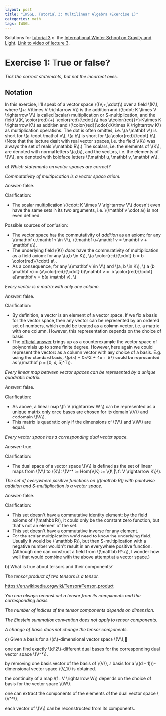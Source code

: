 ```yaml
---
layout: post
title: "IWSGL, Tutorial 3: Multilinear Algebra (Exercise 1)"
categories: math
tags: IWSGL
---
```


Solutions for [tutorial 3](https://www.youtube.com/watch?v=5oeWX3NUhMA) of the [International Winter School on Gravity and Light](link). [Link to video of lecture 3](https://www.youtube.com/watch?v=mbv3T15nWq0).

# Exercise 1: True or false?

_Tick the correct statements, but not the incorrect ones._

## Notation

In this exercise, I'll speak of a vector space \\((V,+,\cdot)\\) over a field \\(K\\), where \\(+: V\times V \rightarrow V\\) is the addition and \\(\cdot: K \times V \rightarrow V\\) is called (scalar) multiplication or S-multiplication, and the field \\((K, \color{red}{+}, \color{red}{\cdot})\\) has \\(\color{red}{+}:K\times K \rightarrow K\\) as addition and \\(\color{red}{\cdot}:K\times K \rightarrow K\\) as multiplication operations. The dot is often omitted, i.e. \\(a \mathbf v\\) is short for \\(a \cdot \mathbf v\\), \\(a b\\) is short for \\(a \color{red}{\cdot} b\\). (Note that the lecture dealt with real vector spaces, i.e. the field \\(K\\) was always the set of reals \\(\mathbb R\\).)
The scalars, i.e. the elements of \\(K\\), are denoted with normal letters \\(a,b\\), and the vectors, i.e. the elements of \\(V\\), are denoted with boldface letters \\(\mathbf u, \mathbf v, \mathbf w\\).

_a) Which statements on vector spaces are correct?_

_Commutativity of multiplication is a vector space axiom._

_Answer:_ false.

Clarification:
 - The scalar multiplication \\(\cdot: K \times V \rightarrow V\\) doesn't even have the same sets in its two arguments, i.e. \\(\mathbf v \cdot a\\) is not even defined.

Possible sources of confusion:
 - The vector space has the commutativity of _addition_ as an axiom: for any \\(\mathbf u,\mathbf v \in V\\), \\(\mathbf u+\mathbf v = \mathbf v + \mathbf u\\).
 - The underlying field \\(K\\) _does_ have the commutativity of multiplication as a field axiom: for any \\(a,b \in K\\), \\(a \color{red}{\cdot} b = b \color{red}{\cdot} a\\).
 - As a consequence, for any \\(\mathbf v \in V\\) and \\(a, b \in K\\),
 \\(
 a (b \mathbf v) = (a\color{red}{\cdot} b)\mathbf v = (b \color{red}{\cdot} a)\mathbf v = b(a \mathbf v).
 \\)

_Every vector is a matrix with only one column._

_Answer:_ false.

Clarification:
 - By definition, a vector is an element of a vector space. If we fix a basis for the vector space, then any vector can be represented by an ordered set of numbers, which could be treated as a column vector, i.e. a matrix with one column. However, this representation depends on the choice of basis.
 - The [official answer](https://youtu.be/5oeWX3NUhMA?t=1m10s) brings up as a counterexample the vector space of polynomials up to some finite degree. However, here again we could represent the vectors as a column vector with any choice of a basis. E.g. using the standard basis, \\(p(x) = 0x^2 + 4x + 5 \\) could be represented as \\(\mathbf p = [0, 4, 5]^T\\).

<!-- TODO: 1:09 For 1aii the video brings up as the vector space of polynomials up to some finite degree a counterexample. However, we could represent the vectors as a column vector with any choice of a basis. E.g. using the standard basis, \\(p(x) = 0x^2 + 4x + 5 \\) could be represented as \\(\mathbf p = [0, 4, 5]^T\\).

Am I missing something, or is the counterexample wrong?

My reason for why it's false: -->

_Every linear map between vector spaces can be represented by a unique quadratic matrix._

_Answer:_ false.

Clarification:
 - As above, a linear map \\(f: V \rightarrow W \\) can be represented as a unique matrix only once bases are chosen for its domain \\(V\\) and codomain \\(W\\).
 - This matrix is quadratic only if the dimensions of \\(V\\) and \\(W\\) are equal.

_Every vector space has a corresponding dual vector space._

_Answer:_ true.

Clarification:
 - The dual space of a vector space \\(V\\) is defined as the set of linear maps from \\(V\\) to \\(K\\): \\(V^* := Hom(V,K) := \\{f\ \|\ f: V \rightarrow K\\}\\).

_The set of everywhere positive functions on \\(\mathbb R\\) with pointwise addition and S-multiplication is a vector space._

_Answer:_ false.

Clarification:
 - This set doesn't have a commutative identity element: by the field axioms of \\(\mathbb R\\), it could only be the constant zero function, but that's not an element of the set.
 - This set doesn't have a commutative inverse for any element.
 - For the scalar multiplication we'd need to know the underlying field. Usually it would be \\(\mathbb R\\), but then S-multiplication with a negative number wouldn't result in an everywhere positive function. (Although one can construct a field from \\(\mathbb R^+\\), I wonder how well that would combine with the above attempt at a vector space.)

b) What is true about tensors and their components?

_The tensor product of two tensors is a tensor._

https://en.wikipedia.org/wiki/Tensor#Tensor_product

_You can always reconstruct a tensor from its components and the corresponding basis._

_The number of indices of the tensor components depends on dimension._

_The Einstein summation convention does not apply to tensor components._

_A change of basis does not change the tensor components._

c) Given a basis for a \\(d\\)-dimensional vector space \\(V\\),􏲽

one can find exactly \\(d^2\\)-different dual bases for the corresponding dual vector space \\(V^*\\).

by removing one basis vector of the basis of \\(V\\), a basis for a \\((d - 1)\\)-dimensional vector space \\(V_1\\) is obtained.

the continuity of a map \\(f : V \rightarrow W\\) depends on the choice of basis for the vector space \\(W\\).

one can extract the components of the elements of the dual vector space \\(V^*\\).

each vector of \\(V\\) can be reconstructed from its components.
